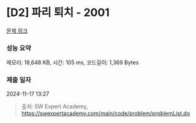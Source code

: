 # [D2] 파리 퇴치 - 2001 

[문제 링크](https://swexpertacademy.com/main/code/problem/problemDetail.do?contestProbId=AV5PzOCKAigDFAUq) 

### 성능 요약

메모리: 18,648 KB, 시간: 105 ms, 코드길이: 1,369 Bytes

### 제출 일자

2024-11-17 13:27



> 출처: SW Expert Academy, https://swexpertacademy.com/main/code/problem/problemList.do